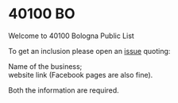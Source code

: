 # 40100 BO
Welcome to 40100 Bologna Public List   
 
     
To get an inclusion please open an <a href="https://github.com/par7133/40100bo/issues">issue</a> quoting:

Name of the business;   
website link (Facebook pages are also fine).   
   
Both the information are required.

